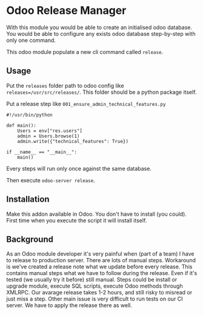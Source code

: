 Odoo Release Manager
====================

With this module you would be able to create an initialised odoo database.
You would be able to configure any exists odoo database step-by-step with
only one command.

This odoo module populate a new cli command called `release`.

Usage
-----

Put the `releases` folder path to odoo config like 
`releases=/usr/src/releases/`. This folder should be a python package itself.

Put a release step like `001_ensure_admin_technical_features.py`

    #!/usr/bin/python

    def main():
        Users = env["res.users"]
        admin = Users.browse(1)
        admin.write({"technical_features": True})

    if __name__ == "__main__":
        main()

Every steps will run only once against the same database.

Then execute `odoo-server release`.

Installation
------------

Make this addon available in Odoo. You don't have to install (you could).
First time when you execute the script it will install itself.


Background
----------

As an Odoo module developer it's very painful when (part of a team) I have to
release to production server. There are lots of manual steps. Workaround 
is we've created a release note what we update before every release.
This contains manual steps what we have to follow during the release.
Even if it's tested (we usually try it before) still manual.
Steps could be install or upgrade module, execute SQL scripts, execute
Odoo methods through XMLRPC.
Our avarage release takes 1-2 hours, and still risky to misread or just miss
a step. Other main issue is very difficult to run tests on our CI server.
We have to apply the release there as well.
